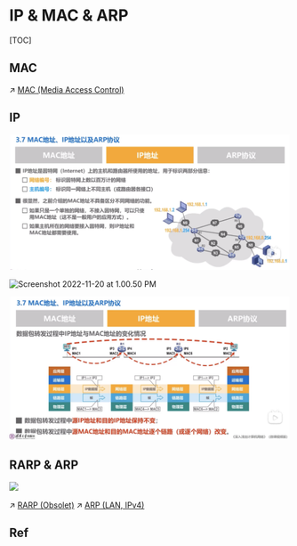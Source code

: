 # IP & MAC & ARP

[TOC]



## MAC
↗ [MAC (Media Access Control)](../../0x06%20Link%20Layer/MAC%20(Media%20Access%20Control)/MAC%20(Media%20Access%20Control).md)



## IP
![](../../../../../../Assets/Pics/Screenshot%202023-05-10%20at%2011.08.49%20AM.png)

![Screenshot 2022-11-20 at 1.00.50 PM](../../../../../../../../Assets/Pics/Screenshot%202022-11-20%20at%201.00.50%20PM.png)

![](../../../../../../Assets/Pics/Screenshot%202023-05-10%20at%2011.08.00%20AM.png)


## RARP & ARP
![](../../../../../../../Assets/Pics/Screenshot%202023-05-10%20at%2011.06.30%20AM.png)

↗ [RARP (Obsolet)](../Data%20Plane%20(Forwarding)/ARP%20(LAN,%20IPv4)/RARP%20(Obsolet).md)
↗ [ARP (LAN, IPv4)](../Data%20Plane%20(Forwarding)/ARP%20(LAN,%20IPv4)/ARP%20(LAN,%20IPv4).md)



## Ref

